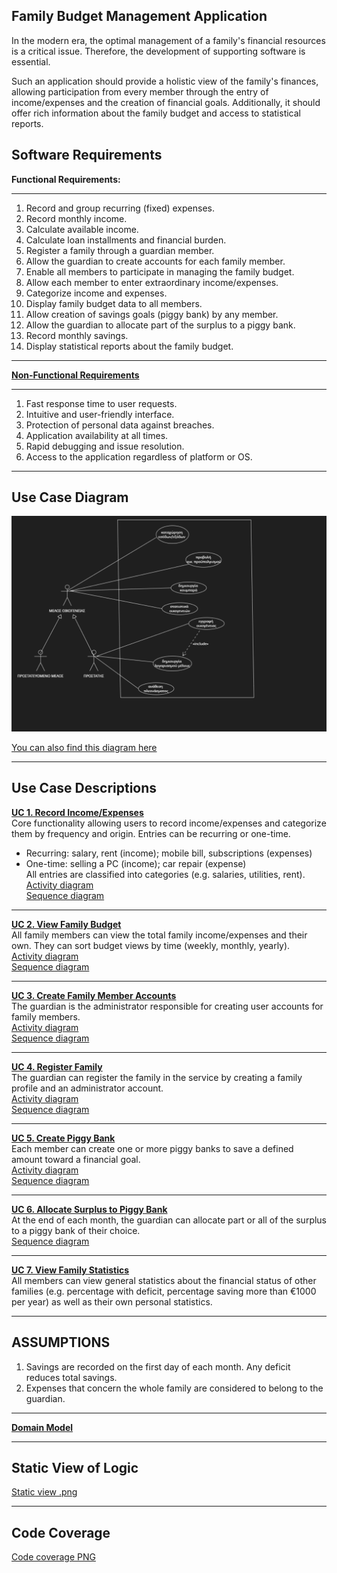 ## Family Budget Management Application

<p>
In the modern era, the optimal management of a family's financial resources is a critical issue. Therefore, the development of supporting software is essential.
</p>

<p>
Such an application should provide a holistic view of the family's finances, allowing participation from every member through the entry of income/expenses and the creation of financial goals. Additionally, it should offer rich information about the family budget and access to statistical reports.
</p>

## Software Requirements

**Functional Requirements:**

---

1. Record and group recurring (fixed) expenses.
2. Record monthly income.
3. Calculate available income.
4. Calculate loan installments and financial burden.
5. Register a family through a guardian member.
6. Allow the guardian to create accounts for each family member.
7. Enable all members to participate in managing the family budget.
8. Allow each member to enter extraordinary income/expenses.
9. Categorize income and expenses.
10. Display family budget data to all members.
11. Allow creation of savings goals (piggy bank) by any member.
12. Allow the guardian to allocate part of the surplus to a piggy bank.
13. Record monthly savings.
14. Display statistical reports about the family budget.

---

[**Non-Functional Requirements**](docs/markdown/non-functional.md)

---

1. Fast response time to user requests.
2. Intuitive and user-friendly interface.
3. Protection of personal data against breaches.
4. Application availability at all times.
5. Rapid debugging and issue resolution.
6. Access to the application regardless of platform or OS.

---

## Use Case Diagram

![use case diagram](docs/uml/requirements/use-case-diagram.png)

[You can also find this diagram here](docs/uml/requirements/use-case-diagram.png)

---

## Use Case Descriptions

[**UC 1. Record Income/Expenses**](docs/markdown/use_case_kataxwrish.md)  
Core functionality allowing users to record income/expenses and categorize them by frequency and origin. Entries can be recurring or one-time.  
- Recurring: salary, rent (income); mobile bill, subscriptions (expenses)  
- One-time: selling a PC (income); car repair (expense)  
All entries are classified into categories (e.g. salaries, utilities, rent).  
[Activity diagram](docs/markdown/uml/requirements/activity_register_income.uxf)  
[Sequence diagram](docs/uml/requirements/sequence-register-income.png)

---

[**UC 2. View Family Budget**](docs/markdown/use_case_probolh_budget.md)  
All family members can view the total family income/expenses and their own. They can sort budget views by time (weekly, monthly, yearly).  
[Activity diagram](docs/markdown/uml/requirements/activity_balance.uxf)  
[Sequence diagram](docs/uml/requirements/family_budget.PNG)

---

[**UC 3. Create Family Member Accounts**](docs/markdown/create_account.md)  
The guardian is the administrator responsible for creating user accounts for family members.  
[Activity diagram](docs/markdown/uml/requirements/activity_create_account.uxf)  
[Sequence diagram](docs/uml/requirements/create_member.PNG)

---

[**UC 4. Register Family**](docs/markdown/eggrafh_oikogeneias.md)  
The guardian can register the family in the service by creating a family profile and an administrator account.  
[Activity diagram](docs/markdown/uml/requirements/activity_register_family.uxf)  
[Sequence diagram](docs/uml/requirements/register_fam.PNG)

---

[**UC 5. Create Piggy Bank**](docs/markdown/CREATE_PIGGYBANK.md)  
Each member can create one or more piggy banks to save a defined amount toward a financial goal.  
[Activity diagram](docs/markdown/uml/requirements/activity_piggybank.uxf)  
[Sequence diagram](docs/uml/requirements/sequence-create-piggy-bank.uxf)

---

[**UC 6. Allocate Surplus to Piggy Bank**](docs/markdown/ana8esh_pleonasmatos.md)  
At the end of each month, the guardian can allocate part or all of the surplus to a piggy bank of their choice.  
[Sequence diagram](docs/uml/SequenceAllocateDisposable.png)

---

[**UC 7. View Family Statistics**](docs/markdown/probolh-statistikwn.md)  
All members can view general statistics about the financial status of other families (e.g. percentage with deficit, percentage saving more than €1000 per year) as well as their own personal statistics.

---

## ASSUMPTIONS

1. Savings are recorded on the first day of each month. Any deficit reduces total savings.
2. Expenses that concern the whole family are considered to belong to the guardian.

---

[**Domain Model**](docs/uml/requirements/analysis-classes.uxf)

---

## Static View of Logic

[Static view .png](docs/uml/requirements/static_logic.PNG)

---

## Code Coverage

[Code coverage PNG](docs/uml/requirements/coverage.png)
